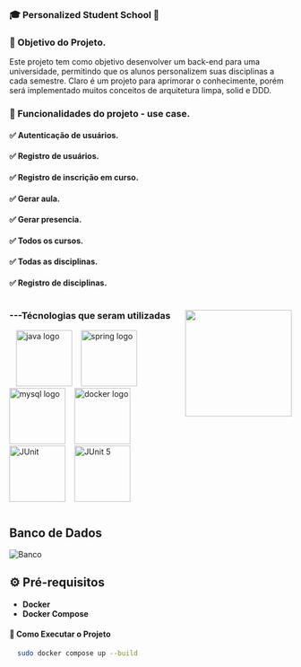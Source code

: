 ### 🎓 Personalized Student School 🚀

### 📌 Objetivo do Projeto.
Este projeto tem como objetivo desenvolver um back-end para uma universidade, permitindo que os alunos personalizem suas disciplinas a cada semestre. Claro é um projeto para aprimorar o conhecimente, porém será implementado muitos conceitos de arquitetura limpa, solid e DDD.

### 📌 Funcionalidades do projeto - use case.
#### ✅ Autenticação de usuários.
#### ✅ Registro de usuários.
#### ✅ Registro de inscrição em curso.
#### ✅ Gerar aula.
#### ✅ Gerar presencia.
#### ✅ Todos os cursos.
#### ✅ Todas as disciplinas.
#### ✅ Registro de disciplinas.
#

<img align="right" alt="" height="190px" src="./src/study.gif">

<h3 align="left">---Técnologias que seram utilizadas</h3>

<div align="left">
  <img width="8" />
  <img src="https://cdn.jsdelivr.net/gh/devicons/devicon/icons/java/java-original.svg" height="100" alt="java logo"  />
  <img width="8" />
  <img src="https://cdn.jsdelivr.net/gh/devicons/devicon/icons/spring/spring-original.svg" height="100" alt="spring logo"  />
  <img width="8" />
  <img src="https://cdn.jsdelivr.net/gh/devicons/devicon/icons/mysql/mysql-original.svg" height="100" alt="mysql logo"  />
  <img width="8" />
  <img src="https://cdn.jsdelivr.net/gh/devicons/devicon/icons/docker/docker-original.svg" height="100" alt="docker logo"  />
  <img width="8" />
  <img src="https://cdn.jsdelivr.net/gh/devicons/devicon/icons/junit/junit-original.svg" width="100" alt="JUnit">
  <img width="8" />
  <img src="https://junit.org/junit5/assets/img/junit5-logo.png" width="100" alt="JUnit 5">
</div>

#

##  Banco de Dados

![Banco](.doc/logo.png)


## ⚙️ Pré-requisitos  
-  **Docker**
- **Docker Compose**

#### 🚀 Como Executar o Projeto  

```sh
  sudo docker compose up --build
